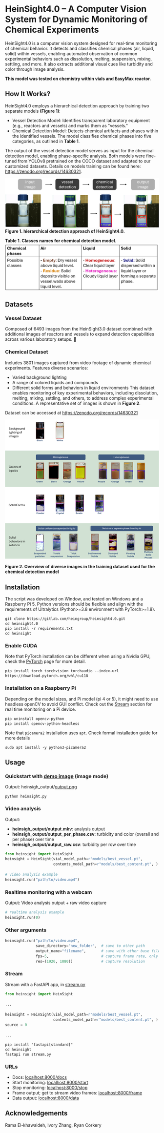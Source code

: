 # HeinSight4.0 – A Computer Vision System for Dynamic Monitoring of Chemical Experiments
HeinSight4.0 is a computer vision system designed for real-time monitoring of chemical behavior. It detects and classifies chemical phases (air, liquid, solid) within vessels, enabling automated observation of common experimental behaviors such as dissolution, melting, suspension, mixing, settling, and more. It also extracts additional visual cues like turbidity and color through image analysis.

**This model was tested on chemistry within vials and EasyMax reactor.**

## How It Works?
HeinSight4.0 employs a hierarchical detection approach by training two separate models **(Figure 1)**:
- Vessel Detection Model: Identifies transparent laboratory equipment (e.g., reactors and vessels) and marks them as "vessels."
- Chemical Detection Model: Detects chemical artifacts and phases within the identified vessels. The model classifies chemical phases into five categories, as outlined in **Table 1**.

The output of the vessel detection model serves as input for the chemical detection model, enabling phase-specific analysis. Both models were fine-tuned from YOLOv8 pretrained on the COCO dataset and adapted to our customized datasets.
Details on models training can be found here: https://zenodo.org/records/14630321. 

![](docs/model_method.png)
**Figure 1. hierarchical detection approach of HeinSight4.0.** 



**Table 1. Classes names for chemical detection model**. 
![](docs/classes.png)


## Datasets
### Vessel Dataset
Composed of 6493 images from the HeinSight3.0 dataset combined with additional images of reactors and vessels to expand detection capabilities across various laboratory setups.
	
### Chemical Dataset
Includes 3801 images captured from video footage of dynamic chemical experiments.
Features diverse scenarios:
* Varied background lighting
* A range of colored liquids and compounds
* Different solid forms and behaviors in liquid environments
This dataset enables monitoring of key experimental behaviors, including dissolution, melting, mixing, settling, and others, to address complex experimental conditions. A representative set of images is shown in **Figure 2**.

Dataset can be accessed at https://zenodo.org/records/14630321


![](docs/dataset.png)

**Figure 2. Overview of diverse images in the training dataset used for the chemical detection model**

## Installation
The script was developed on Window, and tested on Windows and a Raspberry Pi 5. Python versions should be flexible and align with the requirements of Ultralytics
(Python>=3.8 environment with PyTorch>=1.8). 
```commandline
git clone https://gitlab.com/heingroup/heinsight4.0.git
cd heinsight4.0
pip install -r requirements.txt
cd heinsight
```
### Enable CUDA
Note that PyTorch installation can be different when using a Nvidia GPU, check the [PyTorch](https://pytorch.org/) page for more detail.  
```
pip install torch torchvision torchaudio --index-url https://download.pytorch.org/whl/cu118
```
### Installation on a Raspberry Pi

Depending on the model sizes, and Pi model (pi 4 or 5), it might need to use headless openCV to avoid GUI conflict. Check out the [Stream](#stream) section for real time monitoring on a Pi device.
```
pip uninstall opencv-python
pip install opencv-python-headless
```
Note that `picamera2` installation uses `apt`. Check formal installation guide for more details
```
sudo apt install -y python3-picamera2
```

## Usage
### Quickstart with [demo image](examples/demo.png) (image mode)
Output: heinsigh_output/[output.png](examples/demo_output.png)
```commandline
python heinsight.py
```
### Video analysis 
Output: 
* **heinsigh_output/output.mkv**: analysis output
* **heinsigh_output/output_per_phase.csv**: turbidity and color (overall and per phase) over time
* **heinsigh_output/output_raw.csv**: turbidity per row over time
```python
from heinsight import HeinSight
heinsight = HeinSight(vial_model_path=r"models/best_vessel.pt",
                      contents_model_path=r"models/best_content.pt", )

# video analysis example
heinsight.run("path/to/video.mp4")
```

### Realtime monitoring with a webcam
Output: Video analysis output + raw video capture
```python
# realtime analysis example
heinsight.run(0)
```

### Other arguments
```python
heinsight.run("path/to/video.mp4", 
              save_directory="new_folder",  # save to other path
              output_name="filename",       # save with other base filename
              fps=5,                        # capture frame rate, only available with webcam
              res=(1920, 1080))             # capture resolution
```

### Stream
Stream with a FastAPI app, in [stream.py](heinsight/stream.py)

```python
from heinsight import HeinSight

...

heinsight = HeinSight(vial_model_path=r"models/best_vessel.pt",
                      contents_model_path=r"models/best_content.pt", )
source = 0

...
```
```commandline
pip install "fastapi[standard]"
cd heinsight
fastapi run stream.py
```
### URLs
* Docs:   [localhost:8000/docs](http://localhost:8000/docs)
* Start monitoring:   [localhost:8000/start](http://localhost:8000/start) 
* Stop monitoring:    [localhost:8000/stop](http://localhost:8000/stop) 
* Frame output; get to stream video frames:    [localhost:8000/frame](http://localhost:8000/frame)
* Data output:    [localhost:8000/data](http://localhost:8000/data)

## Acknowledgements
Rama El-khawaldeh, Ivory Zhang, Ryan Corkery
